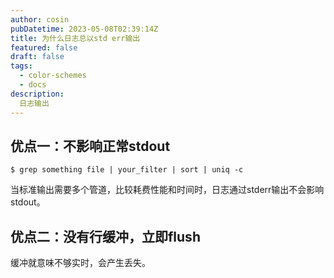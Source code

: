 ```yaml
---
author: cosin
pubDatetime: 2023-05-08T02:39:14Z
title: 为什么日志总以std err输出
featured: false
draft: false
tags:
  - color-schemes
  - docs
description:
  日志输出
---
```


## 优点一：不影响正常stdout
```shell
$ grep something file | your_filter | sort | uniq -c
```
当标准输出需要多个管道，比较耗费性能和时间时，日志通过stderr输出不会影响stdout。

## 优点二：没有行缓冲，立即flush
缓冲就意味不够实时，会产生丢失。
